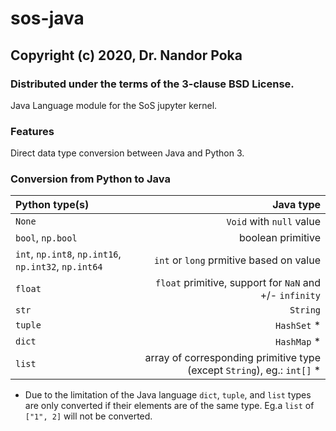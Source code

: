 # sos-java

## Copyright (c) 2020, Dr. Nandor Poka

### Distributed under the terms of the 3-clause BSD License.

Java Language module for the SoS jupyter kernel.

### Features

Direct data type conversion between Java and Python 3.

### Conversion from Python to Java

|           **Python type(s)**                           | **Java type**     |
| :---                                               | ---:           |
| `None`      | `Void` with `null` value      |
| `bool`, `np.bool`     | boolean primitive      |
| `int`, `np.int8`, `np.int16`, `np.int32`, `np.int64` | `int` or `long` prmitive based on value |
| `float` | `float` primitive, support for `NaN` and +/- `infinity`  |
| `str`      |`String`      |
| `tuple`      | `HashSet` *     |
| `dict`      | `HashMap` *     |
| `list`      | array of corresponding primitive type (except `String`), eg.: `int[]` *     |

* Due to the limitation of the Java language `dict`, `tuple`, and `list` types are only converted if their elements are of the same type. Eg.a `list` of `["1", 2]` will not be converted. 